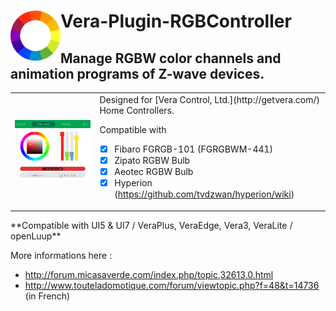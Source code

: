 # <img align="left" src="media/rgbcontroller_logo.png"> Vera-Plugin-RGBController

## Manage RGBW color channels and animation programs of Z-wave devices.

<table><tr>
<td><img src="media/rgbcontroller_panel.png"></td>
<td> Designed for [Vera Control, Ltd.](http://getvera.com/) Home Controllers.

Compatible with
- [X] Fibaro FGRGB-101 (FGRGBWM-441)
- [X] Zipato RGBW Bulb
- [X] Aeotec RGBW Bulb
- [X] Hyperion (https://github.com/tvdzwan/hyperion/wiki)
</td>
</tr></table>
**Compatible with UI5 & UI7 / VeraPlus, VeraEdge, Vera3, VeraLite / openLuup**

More informations here :
- http://forum.micasaverde.com/index.php/topic,32613.0.html
- http://www.touteladomotique.com/forum/viewtopic.php?f=48&t=14736 (in French)
